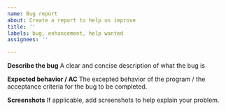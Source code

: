 ```yaml
---
name: Bug report
about: Create a report to help us improve
title: ''
labels: bug, enhancement, help wanted
assignees: ''

---
```


**Describe the bug**
A clear and concise description of what the bug is

**Expected behavior / AC**
The excepted behavior of the program / the acceptance criteria for the bug to be completed.

**Screenshots**
If applicable, add screenshots to help explain your problem.
